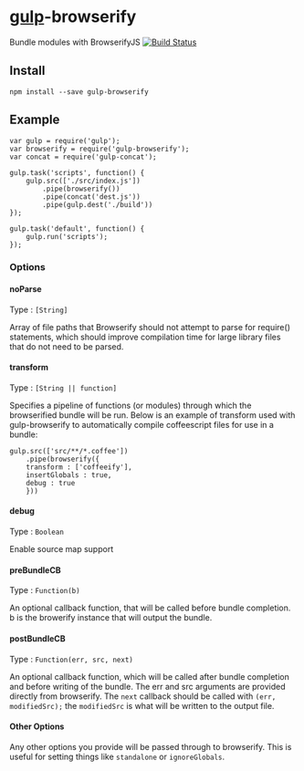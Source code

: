 [gulp](https://github.com/wearefractal/gulp)-browserify
===============

Bundle modules with BrowserifyJS
[![Build Status](https://travis-ci.org/deepak1556/gulp-browserify.png)](https://travis-ci.org/deepak1556/gulp-browserify)

## Install

```
npm install --save gulp-browserify
```

## Example

```
var gulp = require('gulp');
var browserify = require('gulp-browserify');
var concat = require('gulp-concat');

gulp.task('scripts', function() {
	gulp.src(['./src/index.js'])
		.pipe(browserify())
		.pipe(concat('dest.js'))
		.pipe(gulp.dest('./build'))
});

gulp.task('default', function() {
	gulp.run('scripts');
});
```

### Options

#### noParse

Type : `[String]`

Array of file paths that Browserify should not attempt to parse for require() statements, which should improve compilation time for large library files that do not need to be parsed.

#### transform

Type : `[String || function]`

Specifies a pipeline of functions (or modules) through which the browserified bundle will be run. Below is an example of transform used with gulp-browserify to automatically compile coffeescript files for use in a bundle:

```
gulp.src(['src/**/*.coffee'])
    .pipe(browserify({
	transform : ['coffeeify'],
	insertGlobals : true,
	debug : true
    }))
```

#### debug

Type : `Boolean`

Enable source map support

#### preBundleCB

Type : `Function(b)`

An optional callback function, that will be called before bundle completion. b is the browerify instance that will output the bundle.

#### postBundleCB

Type : `Function(err, src, next)`

An optional callback function, which will be called after bundle completion and before writing of the bundle. The err and src arguments are provided directly from browserify. The `next` callback should be called with `(err, modifiedSrc);` the `modifiedSrc` is what will be written to the output file.

#### Other Options

Any other options you provide will be passed through to browserify. This is useful for setting things like `standalone` or `ignoreGlobals`.
